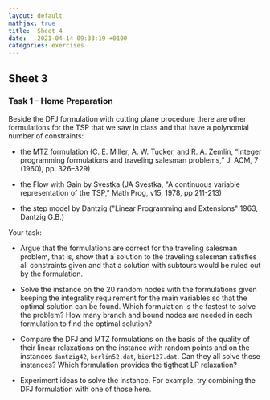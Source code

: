 ```yaml
---
layout: default
mathjax: true
title:  Sheet 4
date:   2021-04-14 09:33:19 +0100
categories: exercises 
---
```


## Sheet 3


### Task 1  -  Home Preparation


Beside the DFJ formulation with cutting plane procedure there are
other formulations for the TSP that we saw in class and that have a
polynomial number of constraints:

- the MTZ formulation (C. E. Miller, A. W. Tucker, and R. A. Zemlin,
“Integer programming formulations and traveling salesman problems,” J.
ACM, 7 (1960), pp. 326–329)

- the Flow with Gain by Svestka (JA Svestka, "A continuous variable representation of the TSP," Math Prog, v15, 1978, pp 211-213)

- the step model by Dantzig ("Linear Programming and Extensions" 1963, Dantzig G.B.)


Your task:


+ Argue that the formulations are correct for the traveling salesman
problem, that is, show that a solution to the traveling salesman
satisfies all constraints given and that a solution with subtours
would be ruled out by the formulation.


+ Solve the instance on the 20 random nodes with the formulations
given keeping the integrality requirement for the main variables so
that the optimal solution can be found. Which formulation is the
fastest to solve the problem? How many branch and bound nodes are
needed in each formulation to find the optimal solution?


+ Compare the DFJ and MTZ formulations on the basis of the quality of
their linear relaxations on the instance with random points and on the
instances `dantzig42`, `berlin52.dat`, `bier127.dat`. Can they all
solve these instances?  Which formulation provides the tigthest LP
relaxation?


+ Experiment ideas to solve the instance. For example, try combining
the DFJ formulation with one of those here.




<!---

### Task 2  -  In Class: Cut and Solve

Study the paper on Cut and Solve [CZ]. Implement the cut and solve
method for the traveling salesman problem using the DFJ formulation as
done in that paper. Compare the results with the optimal solutions
from the DFJ and MTZ formulations without cut and solve.

--->
